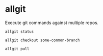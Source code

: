 # allgit

Execute git commands against multiple repos.

```
allgit status
```
```
allgit checkout some-common-branch
```
```
allgit pull
```